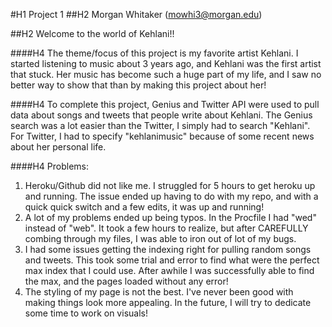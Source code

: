 #H1 Project 1 
##H2 Morgan Whitaker (mowhi3@morgan.edu)

##H2 Welcome to the world of Kehlani!!

####H4 The theme/focus of this project is my favorite artist Kehlani. I started listening to music about 3 years ago, and Kehlani was the
first artist that stuck. Her music has become such a huge part of my life, and I saw no better way to show that than by making this project about her!


####H4 To complete this project, Genius and Twitter API were used to pull data about songs and tweets that people write about Kehlani. The Genius search was
a lot easier than the Twitter, I simply had to search "Kehlani". For Twitter, I had to specify "kehlanimusic" because of some recent news about her personal life.


####H4 Problems:
 1. Heroku/Github did not like me. I struggled for 5 hours to get heroku up and running. The issue ended up having to do with my repo, and with a quick quick switch and a few edits, it was up and running!
 2. A lot of my problems ended up being typos. In the Procfile I had "wed" instead of "web". It took a few hours to realize, but after CAREFULLY combing through my files, I was able to iron out of lot of my bugs.
 3. I had some issues getting the indexing right for pulling random songs and tweets. This took some trial and error to find what were the perfect max index that I could use. After awhile I was successfully able to find the max, and the pages loaded without any error!
 4. The styling of my page is not the best. I've never been good with making things look more appealing. In the future, I will try to dedicate some time to work on visuals!
 